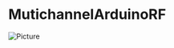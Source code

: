 # MutichannelArduinoRF

![Picture](https://github.com/MxBoud/MutichannelArduinoRF/blob/master/CommnunicationProtocol.png)
